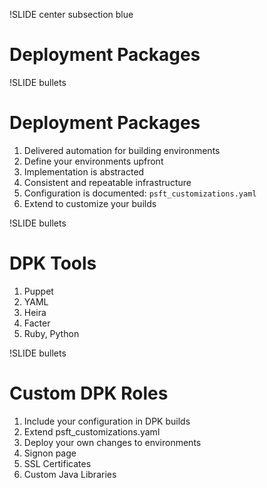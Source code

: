 !SLIDE center subsection blue

# Deployment Packages

!SLIDE bullets

# Deployment Packages

1. Delivered automation for building environments
1. Define your environments upfront
1. Implementation is abstracted
1. Consistent and repeatable infrastructure
1. Configuration is documented: `psft_customizations.yaml`
1. Extend to customize your builds

!SLIDE bullets

# DPK Tools

1. Puppet
1. YAML
1. Heira
1. Facter
1. Ruby, Python

!SLIDE bullets

# Custom DPK Roles

1. Include your configuration in DPK builds
1. Extend psft_customizations.yaml
1. Deploy your own changes to environments
1. Signon page
1. SSL Certificates
1. Custom Java Libraries
